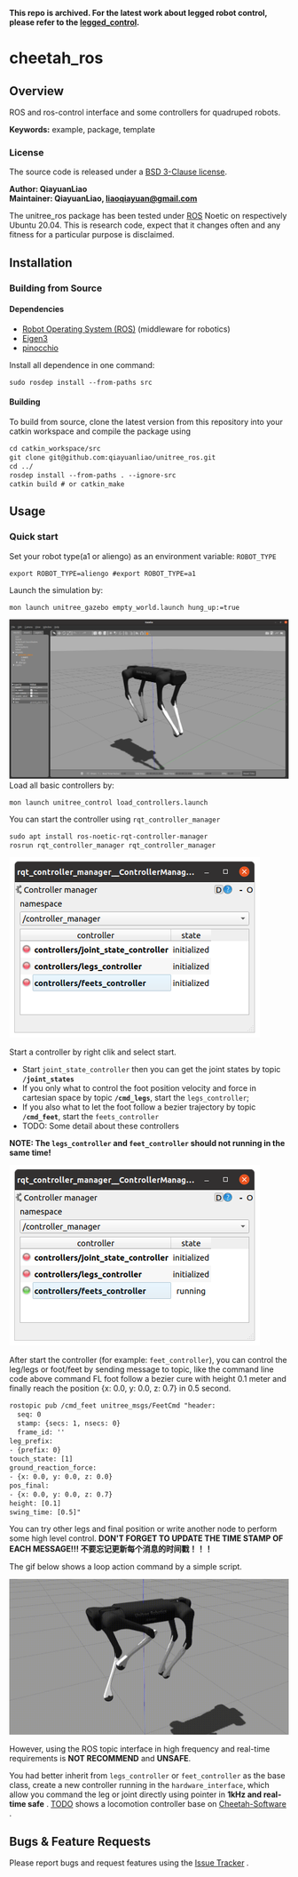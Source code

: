 **This repo is archived. For the latest work about legged robot control, please refer to the [legged_control](https://github.com/qiayuanliao/legged_control).**

# cheetah_ros

## Overview

ROS and ros-control interface and some controllers for quadruped robots.

**Keywords:** example, package, template

### License

The source code is released under a [BSD 3-Clause license](LICENSE).

**Author: QiayuanLiao<br />
Maintainer: QiayuanLiao, liaoqiayuan@gmail.com**

The unitree_ros package has been tested under [ROS] Noetic on respectively Ubuntu 20.04. This is research code, expect
that it changes often and any fitness for a particular purpose is disclaimed.

## Installation

[comment]: <> (### Installation from Packages)

[comment]: <> (To install all packages from the this repository as Debian packages use)

[comment]: <> (    sudo apt-get install ros-noetic-...)

[comment]: <> (Or better, use `rosdep`:)

[comment]: <> (	sudo rosdep install --from-paths src)

### Building from Source

#### Dependencies

- [Robot Operating System (ROS)](http://wiki.ros.org) (middleware for robotics)
- [Eigen3]()
- [pinocchio](https://github.com/stack-of-tasks/pinocchio)

Install all dependence in one command:

    sudo rosdep install --from-paths src

#### Building

To build from source, clone the latest version from this repository into your catkin workspace and compile the package
using

	cd catkin_workspace/src
	git clone git@github.com:qiayuanliao/unitree_ros.git
	cd ../
	rosdep install --from-paths . --ignore-src
	catkin build # or catkin_make

## Usage

### Quick start

Set your robot type(a1 or aliengo) as an environment variable: `ROBOT_TYPE`

    export ROBOT_TYPE=aliengo #export ROBOT_TYPE=a1

Launch the simulation by:

    mon launch unitree_gazebo empty_world.launch hung_up:=true

![](doc/sim_start.png)
Load all basic controllers by:

    mon launch unitree_control load_controllers.launch

You can start the controller using `rqt_controller_manager`

    sudo apt install ros-noetic-rqt-controller-manager
    rosrun rqt_controller_manager rqt_controller_manager

![](doc/rqt_controller_manager.png)

Start a controller by right clik and select start.

* Start `joint_state_controller` then you can get the joint states by topic **`/joint_states`**
* If you only what to control the foot position velocity and force in cartesian space by topic **`/cmd_legs`**, start
  the `legs_controller`;
* If you also what to let the foot follow a bezier trajectory by topic **`/cmd_feet`**, start the `feets_controller`
* TODO: Some detail about these controllers

**NOTE: The `legs_controller` and `feet_controller` should not running in the same time!**

![](doc/rqt_running.png)

After start the controller (for example: `feet_controller`), you can control the leg/legs or foot/feet by sending
message to topic, like the command line code above command FL foot follow a bezier cure with height 0.1 meter and
finally reach the position {x: 0.0, y: 0.0, z: 0.7} in 0.5 second.

```
rostopic pub /cmd_feet unitree_msgs/FeetCmd "header:
  seq: 0
  stamp: {secs: 1, nsecs: 0}
  frame_id: ''
leg_prefix:
- {prefix: 0}
touch_state: [1]
ground_reaction_force:
- {x: 0.0, y: 0.0, z: 0.0}
pos_final:
- {x: 0.0, y: 0.0, z: 0.7}
height: [0.1]
swing_time: [0.5]"
```

You can try other legs and final position or write another node to perform some high level control. **DON'T FORGET TO
UPDATE THE TIME STAMP OF EACH MESSAGE!!! 不要忘记更新每个消息的时间戳！！！**

The gif below shows a loop action command by a simple script.

![](doc/swing.gif)

However, using the ROS topic interface in high frequency and real-time requirements is **NOT RECOMMEND** and **UNSAFE**.

You had better inherit from `legs_controller` or `feet_controller` as the base class, create a new controller running in
the `hardware_interface`, which allow you command the leg or joint directly using pointer in **1kHz and real-time safe**
. [TODO]() shows a locomotion controller base on [Cheetah-Software](https://github.com/mit-biomimetics/Cheetah-Software)
.

## Bugs & Feature Requests

Please report bugs and request features using the [Issue Tracker](https://github.com/qiayuanliao/unitree_ros/issues)
.


[ROS]: http://www.ros.org
